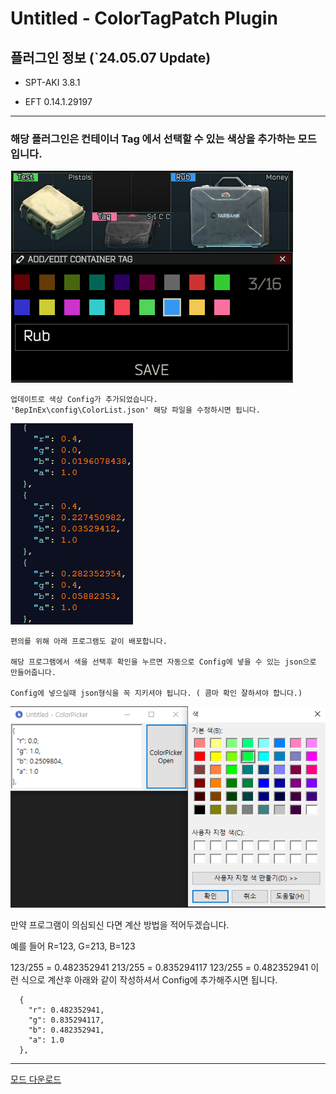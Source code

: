 # Untitled - ColorTagPatch Plugin

## 플러그인 정보 (`24.05.07 Update)

* SPT-AKI 3.8.1 

* EFT 0.14.1.29197

---

### 해당 플러그인은 컨테이너 Tag 에서 선택할 수 있는 색상을 추가하는 모드입니다.

![img1](./img/img1.png)


```
업데이트로 색상 Config가 추가되었습니다.
'BepInEx\config\ColorList.json' 해당 파일을 수정하시면 됩니다.
```

![img2](./img/img2.png)

```
편의를 위해 아래 프로그램도 같이 배포합니다.

해당 프로그램에서 색을 선택후 확인을 누르면 자동으로 Config에 넣을 수 있는 json으로 만들어줍니다.

Config에 넣으실때 json형식을 꼭 지키셔야 됩니다. ( 콤마 확인 잘하셔야 합니다.)
```

![img3](./img/img3.png)

만약 프로그램이 의심되신 다면 계산 방법을 적어두겠습니다.

예를 들어 R=123, G=213, B=123

123/255 = 0.482352941
213/255 = 0.835294117
123/255 = 0.482352941
이런 식으로 계산후 아래와 같이 작성하셔서 Config에 추가해주시면 됩니다.
```
  {
    "r": 0.482352941,
    "g": 0.835294117,
    "b": 0.482352941,
    "a": 1.0
  },
```
---

[모드 다운로드](https://github.com/Untitled0828/Mods/raw/main/ColorTagPatch/File/ColorTagPatch_3.8.1.7z "SPT-AKI 3.8.1 버전 대응 플러그인")
